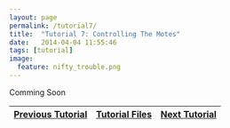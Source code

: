 ```yaml
---
layout: page
permalink: /tutorial7/
title:  "Tutorial 7: Controlling The Motes"
date:   2014-04-04 11:55:46
tags: [tutorial]
image:
  feature: nifty_trouble.png
---
```

Comming Soon

| <a  href="{{ site.url }}/tutorial6">Previous Tutorial</a> | <a  href="{{ site.url }}/files/tut5.tar.gz">Tutorial Files</a> | <a  href="{{ site.url }}/tutorial8">Next Tutorial</a> |
|-----------------------------------------------------------|----------------------------------------------------------------|--------------------------------------------------------------|
